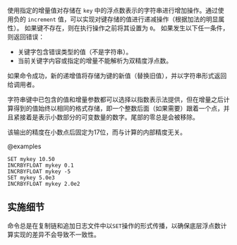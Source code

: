 使用指定的增量值对存储在 `key` 中的浮点数表示的字符串进行增加操作。通过使用负的 `increment` 值，可以实现对键存储的值进行递减操作（根据加法的明显属性）。
如果键不存在，则在执行操作之前将其设置为 `0`。
如果发生以下任一条件，则返回错误：

* 关键字包含错误类型的值（不是字符串）。
* 当前关键字内容或指定的增量不能解析为双精度浮点数。

如果命令成功，新的递增值将存储为键的新值（替换旧值），并以字符串形式返回给调用者。

字符串键中已包含的值和增量参数都可以选择以指数表示法提供，但在增量之后计算得到的值始终以相同的格式存储，即一个整数后面（如果需要）跟着一个点，并且紧接着是表示小数部分的可变数量的数字。尾部的零总是会被移除。

该输出的精度在小数点后固定为17位，而与计算的内部精度无关。

@examples

```cli
SET mykey 10.50
INCRBYFLOAT mykey 0.1
INCRBYFLOAT mykey -5
SET mykey 5.0e3
INCRBYFLOAT mykey 2.0e2
```

## 实施细节

命令总是在复制链和追加日志文件中以`SET`操作的形式传播，以确保底层浮点数计算实现的差异不会导致不一致性。
